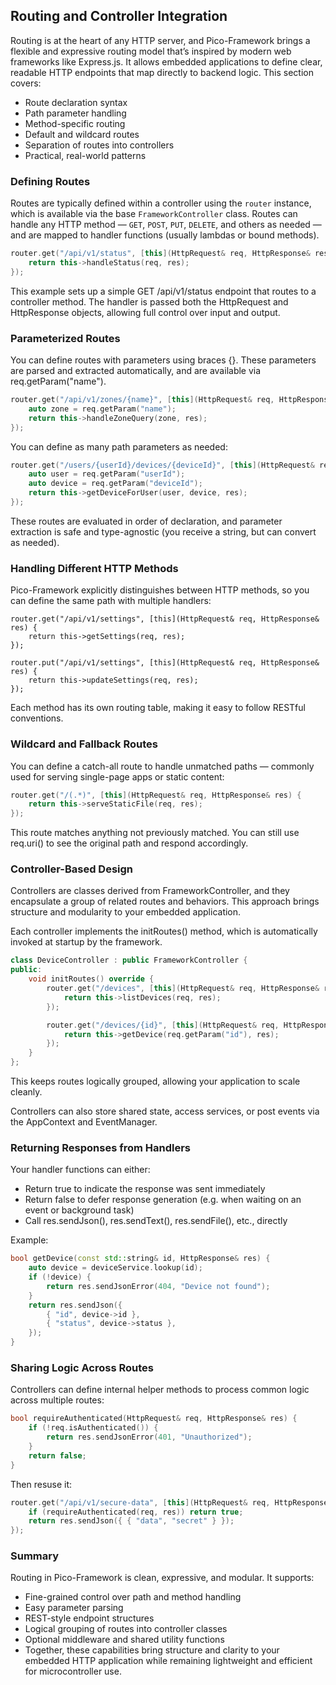 ## Routing and Controller Integration

Routing is at the heart of any HTTP server, and Pico-Framework brings a flexible and expressive routing model that’s inspired by modern web frameworks like Express.js. It allows embedded applications to define clear, readable HTTP endpoints that map directly to backend logic. This section covers:

- Route declaration syntax
- Path parameter handling
- Method-specific routing
- Default and wildcard routes
- Separation of routes into controllers
- Practical, real-world patterns

### Defining Routes

Routes are typically defined within a controller using the `router` instance, which is available via the base `FrameworkController` class. Routes can handle any HTTP method — `GET`, `POST`, `PUT`, `DELETE`, and others as needed — and are mapped to handler functions (usually lambdas or bound methods).

```cpp
router.get("/api/v1/status", [this](HttpRequest& req, HttpResponse& res) {
    return this->handleStatus(req, res);
});
```

This example sets up a simple GET /api/v1/status endpoint that routes to a controller method. The handler is passed both the HttpRequest and HttpResponse objects, allowing full control over input and output.

### Parameterized Routes

You can define routes with parameters using braces {}. These parameters are parsed and extracted automatically, and are available via req.getParam("name").

```cpp
router.get("/api/v1/zones/{name}", [this](HttpRequest& req, HttpResponse& res) {
    auto zone = req.getParam("name");
    return this->handleZoneQuery(zone, res);
});
```

You can define as many path parameters as needed:

```cpp
router.get("/users/{userId}/devices/{deviceId}", [this](HttpRequest& req, HttpResponse& res) {
    auto user = req.getParam("userId");
    auto device = req.getParam("deviceId");
    return this->getDeviceForUser(user, device, res);
});
```
These routes are evaluated in order of declaration, and parameter extraction is safe and type-agnostic (you receive a string, but can convert as needed).

### Handling Different HTTP Methods

Pico-Framework explicitly distinguishes between HTTP methods, so you can define the same path with multiple handlers:
```cpps
router.get("/api/v1/settings", [this](HttpRequest& req, HttpResponse& res) {
    return this->getSettings(req, res);
});

router.put("/api/v1/settings", [this](HttpRequest& req, HttpResponse& res) {
    return this->updateSettings(req, res);
});
```

Each method has its own routing table, making it easy to follow RESTful conventions.

### Wildcard and Fallback Routes

You can define a catch-all route to handle unmatched paths — commonly used for serving single-page apps or static content:

```cpp
router.get("/(.*)", [this](HttpRequest& req, HttpResponse& res) {
    return this->serveStaticFile(req, res);
});
```

This route matches anything not previously matched. You can still use req.uri() to see the original path and respond accordingly.

### Controller-Based Design

Controllers are classes derived from FrameworkController, and they encapsulate a group of related routes and behaviors. This approach brings structure and modularity to your embedded application.

Each controller implements the initRoutes() method, which is automatically invoked at startup by the framework.

```cpp
class DeviceController : public FrameworkController {
public:
    void initRoutes() override {
        router.get("/devices", [this](HttpRequest& req, HttpResponse& res) {
            return this->listDevices(req, res);
        });

        router.get("/devices/{id}", [this](HttpRequest& req, HttpResponse& res) {
            return this->getDevice(req.getParam("id"), res);
        });
    }
};
```

This keeps routes logically grouped, allowing your application to scale cleanly.

Controllers can also store shared state, access services, or post events via the AppContext and EventManager.

### Returning Responses from Handlers

Your handler functions can either:

* Return true to indicate the response was sent immediately
* Return false to defer response generation (e.g. when waiting on an event or background task)
* Call res.sendJson(), res.sendText(), res.sendFile(), etc., directly

Example:
```cpp
bool getDevice(const std::string& id, HttpResponse& res) {
    auto device = deviceService.lookup(id);
    if (!device) {
        return res.sendJsonError(404, "Device not found");
    }
    return res.sendJson({
        { "id", device->id },
        { "status", device->status },
    });
}
```

### Sharing Logic Across Routes

Controllers can define internal helper methods to process common logic across multiple routes:

```cpp
bool requireAuthenticated(HttpRequest& req, HttpResponse& res) {
    if (!req.isAuthenticated()) {
        return res.sendJsonError(401, "Unauthorized");
    }
    return false;
}
```

Then resuse it:

```cpp
router.get("/api/v1/secure-data", [this](HttpRequest& req, HttpResponse& res) {
    if (requireAuthenticated(req, res)) return true;
    return res.sendJson({ { "data", "secret" } });
});
```

### Summary

Routing in Pico-Framework is clean, expressive, and modular. It supports:

* Fine-grained control over path and method handling
* Easy parameter parsing
* REST-style endpoint structures
* Logical grouping of routes into controller classes
* Optional middleware and shared utility functions
* Together, these capabilities bring structure and clarity to your embedded HTTP application while remaining lightweight and efficient for microcontroller use.
